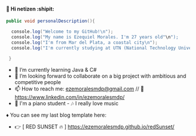#### 👋 Hi netizen :shipit:

```java
public void personalDescription(){

  console.log("Welcome to my GitHub!\n");
  console.log("My name is Ezequiel Morales. I'm 27 years old"\n");
  console.log("I'm from Mar del Plata, a coastal city\n");
  console.log("I'm currently studying at UTN (National Technology University)\n");
  
 }
```

- 🌱 I’m currently learning Java & C#
- 👯 I’m looking forward to collaborate on a big project with ambitious and competitive people
- 📫 How to reach me: ezemoralesmdp@gmail.com // :link: https://www.linkedin.com/in/ezemoralesmdp/
- :musical_keyboard: I'm a piano student - :notes: I really love music

♦ You can see my last blog template here:
- :point_right: [ RED SUNSET :fire: ] https://ezemoralesmdp.github.io/redSunset/
